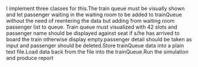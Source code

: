 

I implement three classes for this.The train queue must be visually shown and let passenger waiting in the waiting room to be added to trainQueue without the need of reentering the data but adding from waiting room passenger list to queue.
Train queue must visualized with 42 slots and passenger name should be displayed against seat if s/he has arrived to board the train otherwise display empty.passenger detail should be taken as input and passenger should be deleted.Store trainQueue data into a plain text file.Load data back from the file into the trainQueue.Run the simulation and produce report  
